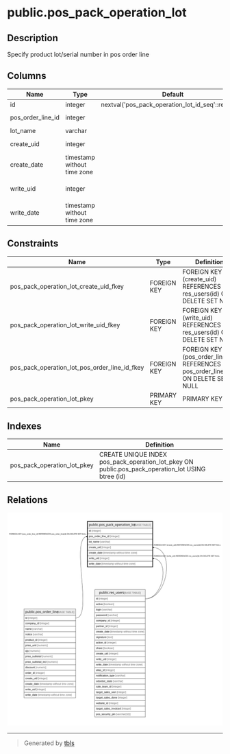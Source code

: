 # public.pos_pack_operation_lot

## Description

Specify product lot/serial number in pos order line

## Columns

| Name | Type | Default | Nullable | Children | Parents | Comment |
| ---- | ---- | ------- | -------- | -------- | ------- | ------- |
| id | integer | nextval('pos_pack_operation_lot_id_seq'::regclass) | false |  |  |  |
| pos_order_line_id | integer |  | true |  | [public.pos_order_line](public.pos_order_line.md) | Pos Order Line |
| lot_name | varchar |  | true |  |  | Lot Name |
| create_uid | integer |  | true |  | [public.res_users](public.res_users.md) | Created by |
| create_date | timestamp without time zone |  | true |  |  | Created on |
| write_uid | integer |  | true |  | [public.res_users](public.res_users.md) | Last Updated by |
| write_date | timestamp without time zone |  | true |  |  | Last Updated on |

## Constraints

| Name | Type | Definition |
| ---- | ---- | ---------- |
| pos_pack_operation_lot_create_uid_fkey | FOREIGN KEY | FOREIGN KEY (create_uid) REFERENCES res_users(id) ON DELETE SET NULL |
| pos_pack_operation_lot_write_uid_fkey | FOREIGN KEY | FOREIGN KEY (write_uid) REFERENCES res_users(id) ON DELETE SET NULL |
| pos_pack_operation_lot_pos_order_line_id_fkey | FOREIGN KEY | FOREIGN KEY (pos_order_line_id) REFERENCES pos_order_line(id) ON DELETE SET NULL |
| pos_pack_operation_lot_pkey | PRIMARY KEY | PRIMARY KEY (id) |

## Indexes

| Name | Definition |
| ---- | ---------- |
| pos_pack_operation_lot_pkey | CREATE UNIQUE INDEX pos_pack_operation_lot_pkey ON public.pos_pack_operation_lot USING btree (id) |

## Relations

![er](public.pos_pack_operation_lot.svg)

---

> Generated by [tbls](https://github.com/k1LoW/tbls)
